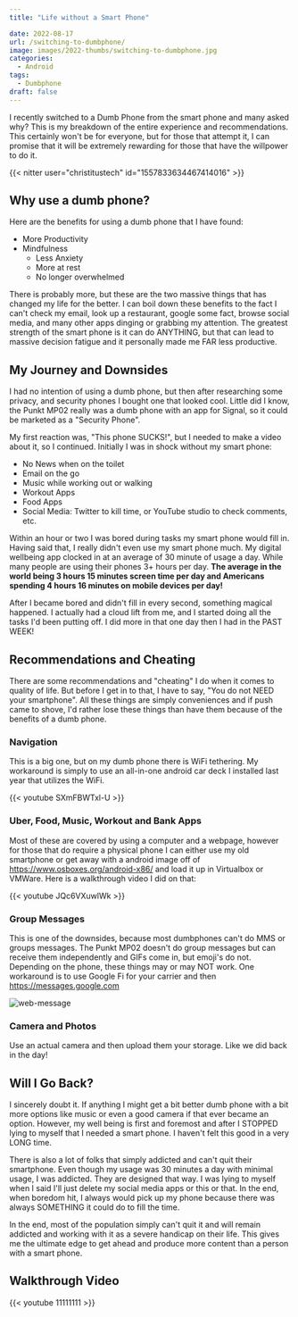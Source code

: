 ```yaml
---
title: "Life without a Smart Phone"

date: 2022-08-17
url: /switching-to-dumbphone/
image: images/2022-thumbs/switching-to-dumbphone.jpg
categories:
  - Android
tags:
  - Dumbphone
draft: false
---
```

I recently switched to a Dumb Phone from the smart phone and many asked why? This is my breakdown of the entire experience and recommendations. This certainly won't be for everyone, but for those that attempt it, I can promise that it will be extremely rewarding for those that have the willpower to do it. 
<!--more-->

{{< nitter user="christitustech" id="1557833634467414016" >}}

## Why use a dumb phone?
Here are the benefits for using a dumb phone that I have found:

- More Productivity
- Mindfulness 
	- Less Anxiety
	- More at rest
	- No longer overwhelmed

There is probably more, but these are the two massive things that has changed my life for the better. I can boil down these benefits to the fact I can't check my email, look up a restaurant, google some fact, browse social media, and many other apps dinging or grabbing my attention. The greatest strength of the smart phone is it can do ANYTHING, but that can lead to massive decision fatigue and it personally made me FAR less productive. 

## My Journey and Downsides

I had no intention of using a dumb phone, but then after researching some privacy, and security phones I bought one that looked cool. Little did I know, the Punkt MP02 really was a dumb phone with an app for Signal, so it could be marketed as a "Security Phone". 

My first reaction was, "This phone SUCKS!", but I needed to make a video about it, so I continued. Initially I was in shock without my smart phone:

 - No News when on the toilet
 - Email on the go
 - Music while working out or walking
 - Workout Apps
 - Food Apps
 - Social Media: Twitter to kill time, or YouTube studio to check comments, etc.

Within an hour or two I was bored during tasks my smart phone would fill in. Having said that, I really didn't even use my smart phone much. My digital wellbeing app clocked in at an average of 30 minute of usage a day. While many people are using their phones 3+ hours per day. **The average in the world being 3 hours 15 minutes screen time per day and Americans spending 4 hours 16 minutes on mobile devices per day!**

After I became bored and didn't fill in every second, something magical happened. I actually had a cloud lift from me, and I started doing all the tasks I'd been putting off. I did more in that one day then I had in the PAST WEEK!

## Recommendations and Cheating

There are some recommendations and "cheating" I do when it comes to quality of life. But before I get in to that, I have to say, "You do not NEED your smartphone". All these things are simply conveniences and if push came to shove, I'd rather lose these things than have them because of the benefits of a dumb phone. 

### Navigation
This is a big one, but on my dumb phone there is WiFi tethering. My workaround is simply to use an all-in-one android car deck I installed last year that utilizes the WiFi. 

{{< youtube SXmFBWTxl-U >}}

### Uber, Food, Music, Workout and Bank Apps
Most of these are covered by using a computer and a webpage, however for those that do require a physical phone I can either use my old smartphone or get away with a android image off of <https://www.osboxes.org/android-x86/> and load it up in Virtualbox or VMWare. Here is a walkthrough video I did on that:

{{< youtube JQc6VXuwlWk >}}

### Group Messages
This is one of the downsides, because most dumbphones can't do MMS or groups messages. The Punkt MP02 doesn't do group messages but can receive them independently and GIFs come in, but emoji's do not. Depending on the phone, these things may or may NOT work. One workaround is to use Google Fi for your carrier and then <https://messages.google.com>

![web-message](/images/2022/dumbphone/web-message.png)

### Camera and Photos
Use an actual camera and then upload them your storage. Like we did back in the day!

## Will I Go Back?
I sincerely doubt it. If anything I might get a bit better dumb phone with a bit more options like music or even a good camera if that ever became an option. However, my well being is first and foremost and after I STOPPED lying to myself that I needed a smart phone. I haven't felt this good in a very LONG time. 

There is also a lot of folks that simply addicted and can't quit their smartphone. Even though my usage was 30 minutes a day with minimal usage, I was addicted. They are designed that way. I was lying to myself when I said I'll just delete my social media apps or this or that. In the end, when boredom hit, I always would pick up my phone because there was always SOMETHING it could do to fill the time. 

In the end, most of the population simply can't quit it and will remain addicted and working with it as a severe handicap on their life. This gives me the ultimate edge to get ahead and produce more content than a person with a smart phone.

## Walkthrough Video

{{< youtube 11111111 >}}